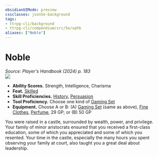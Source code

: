 ```yaml
---
obsidianUIMode: preview
cssclasses: json5e-background
tags:
- ttrpg-cli/background
- ttrpg-cli/compendium/src/5e/xphb
aliases: ["Noble"]
---
```

# Noble
*Source: Player's Handbook (2024) p. 183*  
![](2-Mechanics/CLI/backgrounds/img/noble.webp#right)

- **Ability Scores.** Strength, Intelligence, Charisma  
- **Feat.** [Skilled](2-Mechanics/CLI/feats/skilled-xphb.md)  
- **Skill Proficiencies.** [History](2-Mechanics/CLI/rules/skills.md#History), [Persuasion](2-Mechanics/CLI/rules/skills.md#Persuasion)  
- **Tool Proficiency.** Choose one kind of [Gaming Set](2-Mechanics/CLI/items/gaming-set-xphb.md)  
- **Equipment.** Choose A or B: (A) [Gaming Set](2-Mechanics/CLI/items/gaming-set-xphb.md) (same as above), [Fine Clothes](2-Mechanics/CLI/items/fine-clothes-xphb.md), [Perfume](2-Mechanics/CLI/items/perfume-xphb.md), 29 GP; or (B) 50 GP  

You were raised in a castle, surrounded by wealth, power, and privilege. Your family of minor aristocrats ensured that you received a first-class education, some of which you appreciated and some of which you resented. Your time in the castle, especially the many hours you spent observing your family at court, also taught you a great deal about leadership.
